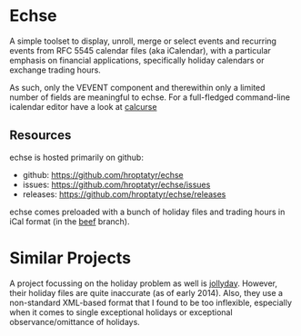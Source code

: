 Echse
=====

A simple toolset to display, unroll, merge or select events and
recurring events from RFC 5545 calendar files (aka iCalendar), with a
particular emphasis on financial applications, specifically holiday
calendars or exchange trading hours.

As such, only the VEVENT component and therewithin only a limited number
of fields are meaningful to echse.  For a full-fledged command-line
icalendar editor have a look at [calcurse][1]

Resources
---------
echse is hosted primarily on github:

+ github: <https://github.com/hroptatyr/echse>
+ issues: <https://github.com/hroptatyr/echse/issues>
+ releases: <https://github.com/hroptatyr/echse/releases>

echse comes preloaded with a bunch of holiday files and trading hours in
iCal format (in the [beef][2] branch).

Similar Projects
================

A project focussing on the holiday problem as well is [jollyday][3].
However, their holiday files are quite inaccurate (as of early 2014).
Also, they use a non-standard XML-based format that I found to be too
inflexible, especially when it comes to single exceptional holidays or
exceptional observance/omittance of holidays.

  [1]: http://calcurse.org
  [2]: https://github.com/hroptatyr/echse/tree/beef
  [3]: http://jollyday.sourceforge.net/
